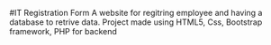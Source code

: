 #IT Registration Form
A website for regitring employee and having a database to retrive data.
Project made using HTML5, Css, Bootstrap framework, PHP for backend
